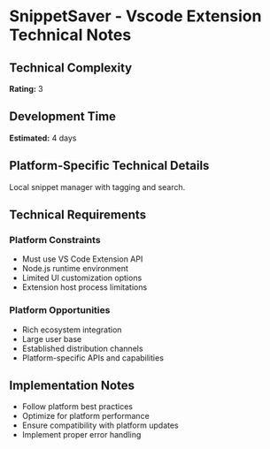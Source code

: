 # SnippetSaver - Vscode Extension Technical Notes

## Technical Complexity
**Rating:** 3

## Development Time
**Estimated:** 4 days

## Platform-Specific Technical Details
Local snippet manager with tagging and search.

## Technical Requirements

### Platform Constraints
- Must use VS Code Extension API
- Node.js runtime environment
- Limited UI customization options
- Extension host process limitations

### Platform Opportunities
- Rich ecosystem integration
- Large user base
- Established distribution channels
- Platform-specific APIs and capabilities

## Implementation Notes
- Follow platform best practices
- Optimize for platform performance
- Ensure compatibility with platform updates
- Implement proper error handling
